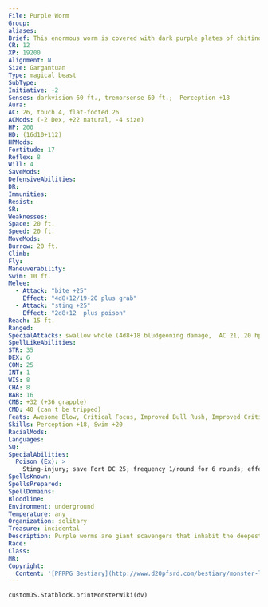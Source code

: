 ```yaml
---
File: Purple Worm
Group: 
aliases: 
Brief: This enormous worm is covered with dark purple plates of chitinous armor. Its giant, tooth-filled mouth is the size of an ox.
CR: 12
XP: 19200
Alignment: N
Size: Gargantuan
Type: magical beast
SubType: 
Initiative: -2
Senses: darkvision 60 ft., tremorsense 60 ft.;  Perception +18
Aura: 
AC: 26, touch 4, flat-footed 26
ACMods: (-2 Dex, +22 natural, -4 size)
HP: 200
HD: (16d10+112)
HPMods: 
Fortitude: 17
Reflex: 8
Will: 4
SaveMods: 
DefensiveAbilities: 
DR: 
Immunities: 
Resist: 
SR: 
Weaknesses: 
Space: 20 ft.
Speed: 20 ft.
MoveMods: 
Burrow: 20 ft.
Climb: 
Fly: 
Maneuverability: 
Swim: 10 ft.
Melee: 
  - Attack: "bite +25"
    Effect: "4d8+12/19-20 plus grab"
  - Attack: "sting +25"
    Effect: "2d8+12  plus poison"
Reach: 15 ft.
Ranged: 
SpecialAttacks: swallow whole (4d8+18 bludgeoning damage,  AC 21, 20 hp)
SpellLikeAbilities: 
STR: 35
DEX: 6
CON: 25
INT: 1
WIS: 8
CHA: 8
BAB: 16
CMB: +32 (+36 grapple)
CMD: 40 (can't be tripped)
Feats: Awesome Blow, Critical Focus, Improved Bull Rush, Improved Critical (bite), Power Attack, Staggering Critical, Weapon Focus (bite, sting)
Skills: Perception +18, Swim +20
RacialMods: 
Languages: 
SQ: 
SpecialAbilities:
  Poison (Ex): >
    Sting-injury; save Fort DC 25; frequency 1/round for 6 rounds; effect 1d4 Strength damage; cure 3 consecutive saves. The save DC is Constitution-based.
SpellsKnown: 
SpellsPrepared: 
SpellDomains: 
Bloodline: 
Environment: underground
Temperature: any
Organization: solitary
Treasure: incidental
Description: Purple worms are giant scavengers that inhabit the deepest regions of the world, consuming any organic material that they encounter. They are notorious for swallowing their prey whole.  It is not uncommon to hear of a group of adventurers vanishing down the ravenous maw of a purple worm, screaming as they disappear one by one.  Although they seek to consume living creatures, purple worms also consume vast amounts of dirt and minerals as they burrow underground. The insides of a purple worm may contain a considerable number of gemstones and other items able to withstand the corrosive acid inside its gullet. In areas filled with valuable minerals, such as those near dwarven mines, the natural tunnels created by burrowing purple worms are often filled with vast amounts of unrefined ores.  A purple worm usually claims a large underground cavern as its den, and while it returns here to rest and digest food, it spends the majority of its time on the prowl, burrowing through the endless dark or slithering along established tunnels in the constant drive to feed its immense hunger. Although not completely mindless, purple worms are rather stupid. They make popular guardians for those who have the magic to control them or a chamber in their lair large enough to hold one captive.  Although the deep-dwelling purple worm is the most common of its ilk, variant immense worms of differing colors dwell in other remote wildernesses. A sleek, mottled blue-and-green variant of the giant worm dwells in deep underground lakes or tropical seas (this variant loses its burrow speed but increases its swim speed to 40 feet). A deep crimson variant of even greater size dwells in remote badlands and rocky deserts (this variant is never less than Colossal in size). Other species doubtless remain to be discovered in the far corners of the world.
Race: 
Class: 
MR: 
Copyright:
  Content: '[PFRPG Bestiary](http://www.d20pfsrd.com/bestiary/monster-lists-and-details/-p/purple-worm/purple-worm)'
---
```

```dataviewjs
customJS.Statblock.printMonsterWiki(dv)
```
